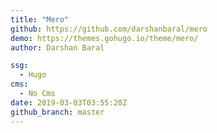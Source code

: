 ```yaml
---
title: "Mero"
github: https://github.com/darshanbaral/mero
demo: https://themes.gohugo.io/theme/mero/
author: Darshan Baral

ssg:
  - Hugo
cms:
  - No Cms
date: 2019-03-03T03:55:20Z
github_branch: master
---
```

